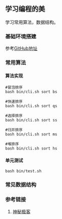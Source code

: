 ## 学习编程的美
学习常用算法，数据结构。

### 基础环境搭建
参考[GitHub地址](git@github.com:geekwho11/docker.xbc.me.git)

### 常用算法

#### 算法实现
```
#冒泡排序
bash bin/cli.sh sort bs

#快速排序
bash bin/cli.sh sort qs

#选择排序
bash bin/cli.sh sort ss

#归并排序
bash bin/cli.sh sort ms

#堆排序
bash bin/cli.sh sort hs
```

#### 单元测试
```
bash bin/test.sh
```

### 常见数据结构

### 参考链接
1. [神秘极客](https://xbc.me)

